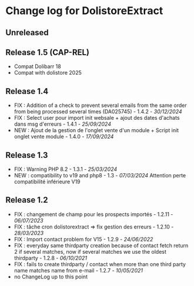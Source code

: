 # Change log for DolistoreExtract

## Unreleased

## Release 1.5 (CAP-REL)

- Compat Dolibarr 18
- Compat with dolistore 2025

## Release 1.4
- FIX : Addition of a check to prevent several emails from the same order from being processed several times (DA025745) - 1.4.2 - *30/12/2024*
- FIX : Select user pour import init websale + ajout des dates d'achats dans msg d'erreurs - 1.4.1 - *25/09/2024*
- NEW : Ajout de la gestion de l'onglet vente d'un module + Script init onglet vente module - 1.4.0 - *17/09/2024*

## Release 1.3

- FIX : Warning PHP 8.2 - 1.3.1 - *25/03/2024*
- NEW : compatibility to v19 and php8 - 1.3 - *07/03/2024*
  Attention perte compatibilité inférieure V19

## Release 1.2
- FIX : changement de champ pour les prospects importés - 1.2.11 - *06/07/2023*
- FIX : tâche cron dolistorextract => fix gestion des erreurs - 1.2.10 - *28/03/2023*
- FIX : Import contact problem for V15  - 1.2.9 - *24/06/2022*
- FIX : everyday same thirdparty creation because of contact fetch return 2 if several matches, now if several matches we use the oldest thirdparty - 1.2.8 - *06/10/2021*
- FIX : fails to create thirdparty / contact when more than one third party name matches
  name from e-mail - 1.2.7 - *10/05/2021*
- no ChangeLog up to this point
